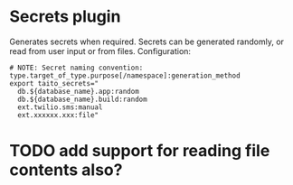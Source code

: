 # Secrets plugin

Generates secrets when required. Secrets can be generated randomly, or read from user input or from files. Configuration:

    # NOTE: Secret naming convention: type.target_of_type.purpose[/namespace]:generation_method
    export taito_secrets="
      db.${database_name}.app:random
      db.${database_name}.build:random
      ext.twilio.sms:manual
      ext.xxxxxx.xxx:file"

# TODO add support for reading file contents also?
